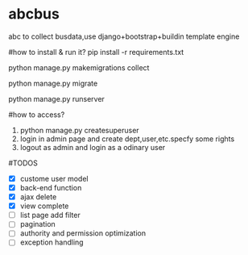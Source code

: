 # abcbus
abc to collect busdata,use django+bootstrap+buildin template engine

#how to install & run it?
pip install -r requirements.txt

python manage.py makemigrations collect

python manage.py migrate

python manage.py runserver

#how to access?
1. python manage.py createsuperuser 
2. login in admin page and create dept,user,etc.specfy some rights
3. logout as admin and login as a odinary user

#TODOS
-[x] custome user model
-[x] back-end function
-[x] ajax delete
-[x] view complete
-[ ] list page add filter
-[ ] pagination
-[ ] authority and permission optimization
-[ ] exception handling
